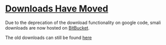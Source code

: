 # [Downloads Have Moved](https://bitbucket.org/JesusFreke/smali/downloads) #

Due to the deprecation of the download functionality on google code, smali downloads are now hosted on [BitBucket](https://bitbucket.org/JesusFreke/smali/downloads).

The old downloads can still be found [here](https://code.google.com/p/smali/downloads/list)